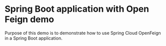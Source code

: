 # Spring Boot application with Open Feign demo

Purpose of this demo is to demonstrate how to use Spring Cloud OpenFeign in a Spring Boot application.